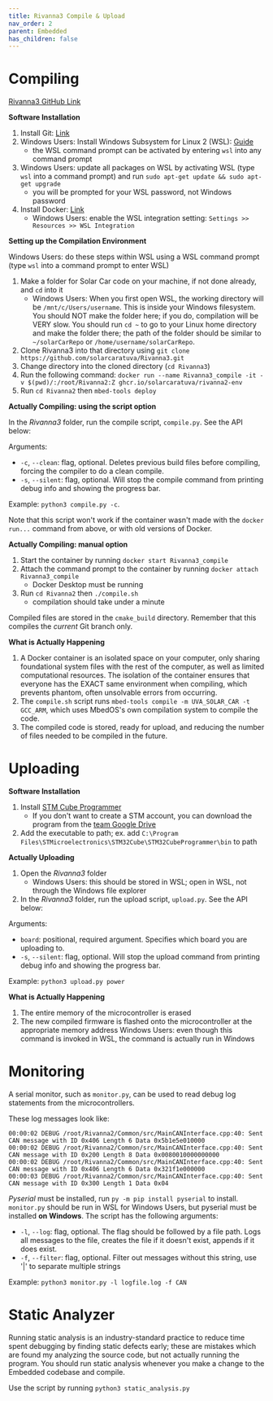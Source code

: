 ```yaml
---
title: Rivanna3 Compile & Upload
nav_order: 2
parent: Embedded
has_children: false
---
```


# Compiling

[Rivanna3 GitHub Link](https://github.com/solarcaratuva/Rivanna3)

**Software Installation**

1. Install Git: [Link](https://git-scm.com/download/win)
2. Windows Users: Install Windows Subsystem for Linux 2 (WSL): [Guide](https://learn.microsoft.com/en-us/windows/wsl/install)
    - the WSL command prompt can be activated by entering `wsl` into any command prompt
3. Windows Users: update all packages on WSL by activating WSL (type `wsl` into a command prompt) and run `sudo apt-get update && sudo apt-get upgrade`
    - you will be prompted for your WSL password, not Windows password
4. Install Docker: [Link](https://docs.docker.com/engine/install/)
    - Windows Users: enable the WSL integration setting: `Settings >> Resources >> WSL Integration`

**Setting up the Compilation Environment**

Windows Users: do these steps within WSL using a WSL command prompt (type `wsl` into a command prompt to enter WSL)
1. Make a folder for Solar Car code on your machine, if not done already, and `cd` into it
    - Windows Users: When you first open WSL, the working directory will be `/mnt/c/Users/username`. This is inside your Windows filesystem. You should NOT make the folder here; if you do, compilation will be VERY slow. You should run `cd ~` to go to your Linux home directory and make the folder there; the path of the folder should be similar to `~/solarCarRepo` or `/home/username/solarCarRepo`. 
2. Clone Rivanna3 into that directory using `git clone https://github.com/solarcaratuva/Rivanna3.git`
3. Change directory into the cloned directory (`cd Rivanna3`)
4. Run the following command: `docker run --name Rivanna3_compile -it -v $(pwd)/:/root/Rivanna2:Z ghcr.io/solarcaratuva/rivanna2-env`
5. Run `cd Rivanna2` then `mbed-tools deploy`

**Actually Compiling: using the script option**

In the *Rivanna3* folder, run the compile script, `compile.py`. See the API below:

Arguments: 
- `-c`, `--clean`: flag, optional. Deletes previous build files before compiling, forcing the compiler to do a clean compile.
- `-s`, `--silent`: flag, optional. Will stop the compile command from printing debug info and showing the progress bar.

Example: `python3 compile.py -c`.

Note that this script won't work if the container wasn't made with the `docker run...` command from above, or with old versions of Docker. 

**Actually Compiling: manual option**

1. Start the container by running `docker start Rivanna3_compile`
1. Attach the command prompt to the container by running `docker attach Rivanna3_compile`
    - Docker Desktop must be running
2. Run `cd Rivanna2` then `./compile.sh`
    - compilation should take under a minute

Compiled files are stored in the `cmake_build` directory. Remember that this compiles the *current* Git branch only. 

**What is Actually Happening**

1. A Docker container is an isolated space on your computer, only sharing foundational system files with the rest of the computer, as well as limited computational resources. The isolation of the container ensures that everyone has the EXACT same environment when compiling, which prevents phantom, often unsolvable errors from occurring.
2. The `compile.sh` script runs `mbed-tools compile -m UVA_SOLAR_CAR -t GCC_ARM`, which uses MbedOS's own compilation system to compile the code.
3. The compiled code is stored, ready for upload, and reducing the number of files needed to be compiled in the future.

# Uploading

**Software Installation**

1. Install [STM Cube Programmer](https://www.st.com/en/development-tools/stm32cubeprog.html)
    - If you don't want to create a STM account, you can download the program from the [team Google Drive](https://drive.google.com/drive/folders/1pRb6ZuMSBsHBbBfg1jJZOFcEL9YN4Twi?usp=sharing)
2. Add the executable to path; ex. add `C:\Program Files\STMicroelectronics\STM32Cube\STM32CubeProgrammer\bin` to path

**Actually Uploading**

1. Open the *Rivanna3* folder
    - Windows Users: this should be stored in WSL; open in WSL, not through the Windows file explorer
2. In the *Rivanna3* folder, run the upload script, `upload.py`. See the API below:

Arguments:
- `board`: positional, required argument. Specifies which board you are uploading to.
- `-s`, `--silent`: flag, optional. Will stop the upload command from printing debug info and showing the progress bar.

Example: `python3 upload.py power`

**What is Actually Happening**

1. The entire memory of the microcontroller is erased
2. The new compiled firmware is flashed onto the microcontroller at the appropriate memory address
Windows Users: even though this command is invoked in WSL, the command is actually run in Windows

# Monitoring

A serial monitor, such as `monitor.py`, can be used to read debug log statements from the microcontrollers. 

These log messages look like:
```log
00:00:02 DEBUG /root/Rivanna2/Common/src/MainCANInterface.cpp:40: Sent CAN message with ID 0x406 Length 6 Data 0x5b1e5e010000
00:00:02 DEBUG /root/Rivanna2/Common/src/MainCANInterface.cpp:40: Sent CAN message with ID 0x200 Length 8 Data 0x0080010000000000
00:00:02 DEBUG /root/Rivanna2/Common/src/MainCANInterface.cpp:40: Sent CAN message with ID 0x406 Length 6 Data 0x321f1e000000
00:00:03 DEBUG /root/Rivanna2/Common/src/MainCANInterface.cpp:40: Sent CAN message with ID 0x300 Length 1 Data 0x04
```

*Pyserial* must be installed, run `py -m pip install pyserial` to install. `monitor.py` should be run in WSL for Windows Users, but pyserial must be installed **on Windows**. 
The script has the following arguments:
- `-l`, `--log`: flag, optional. The flag should be followed by a file path. Logs all messages to the file, creates the file if it doesn't exist, appends if it does exist.
- `-f`, `--filter`: flag, optional. Filter out messages without this string, use '|' to separate multiple strings

Example: `python3 monitor.py -l logfile.log -f CAN`

# Static Analyzer

Running static analysis is an industry-standard practice to reduce time spent debugging by finding static defects early; these are mistakes which are found my analyzing the source code, but not actually running the program. You should run static analysis whenever you make a change to the Embedded codebase and compile.

Use the script by running `python3 static_analysis.py`
